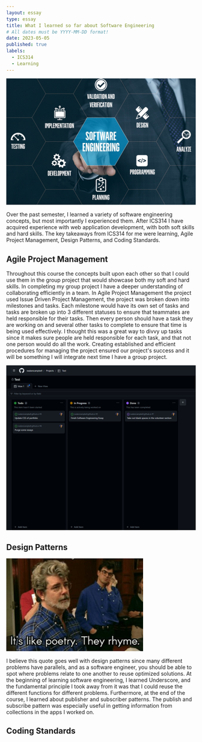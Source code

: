 ```yaml
---
layout: essay
type: essay
title: What I learned so far about Software Engineering
# All dates must be YYYY-MM-DD format!
date: 2023-05-05
published: true
labels:
  - ICS314
  - Learning
---
```


<img class="img-fluid" src="../img/software_engineer.png">
  
  Over the past semester, I learned a variety of software engineering concepts, but most importantly I experienced them. After ICS314 I have acquired experience with web application development, with both soft skills and hard skills. The key takeaways from ICS314 for me were learning, Agile Project Management, Design Patterns, and Coding Standards.  
    
  
## Agile Project Management
  Throughout this course the concepts built upon each other so that I could use them in the group project that would showcase both my soft and hard skills.  In completing my group project I have a deeper understanding of collaborating efficiently in a team. In Agile Project Management the project used Issue Driven Project Management, the project was broken down into milestones and tasks. Each milestone would have its own set of tasks and tasks are broken up into 3 different statuses to ensure that teammates are held responsible for their tasks. Then every person should have a task they are working on and several other tasks to complete to ensure that time is being used effectively. I thought this was a great way to divvy up tasks since it makes sure people are held responsible for each task, and that not one person would do all the work. Creating established and efficient procedures for managing the project ensured our project's success and it will be something I will integrate next time I have a group project. 
  
  <img class="img-fluid" src="../img/ProjectBoard.png">

  
## Design Patterns

<img class="img-fluid" src="../img/poetry.png">
  
  I believe this quote goes well with design patterns since many different problems have parallels, and as a software engineer, you should be able to spot where problems relate to one another to reuse optimized solutions. At the beginning of learning software engineering, I learned Underscore, and the fundamental principle I took away from it was that I could reuse the different functions for different problems. Furthermore, at the end of the course, I learned about publisher and subscriber patterns. The publish and subscribe pattern was especially useful in getting information from collections in the apps I worked on. 
  

## Coding Standards 


 
